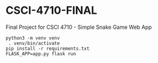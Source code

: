 # CSCI-4710-FINAL
Final Project for CSCI 4710 - Simple Snake Game Web App

```
python3 -m venv venv
 . venv/bin/activate
pip install -r requirements.txt
FLASK_APP=app.py flask run
```
